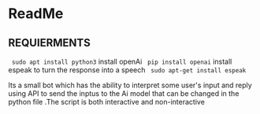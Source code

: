 # ReadMe
## REQUIERMENTS
` sudo apt install python3`
 install openAi 
 ` pip install openai`
 install espeak to turn the response into a speech
 ` sudo apt-get install espeak`

 Its a small  bot which has the ability to interpret some user's input and reply using API to send the inptus to the Ai model that can be changed in the python file .The script is both interactive and non-interactive
